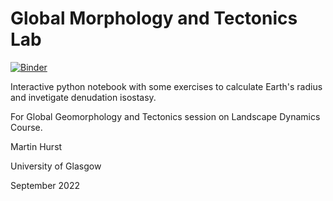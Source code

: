 # Global Morphology and Tectonics Lab


[![Binder](https://mybinder.org/badge_logo.svg)](https://mybinder.org/v2/gh/mdhurst1/Rock_Coast_Modelling_Lab/master?filepath=Rock_Coast_Modelling_Lab.ipynb)

Interactive python notebook with some exercises to calculate Earth's radius and invetigate denudation isostasy.

For Global Geomorphology and Tectonics session on Landscape Dynamics Course.

Martin Hurst

University of Glasgow

September 2022
